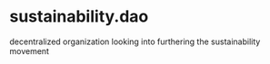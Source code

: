 # sustainability.dao
decentralized organization looking into furthering the sustainability movement
